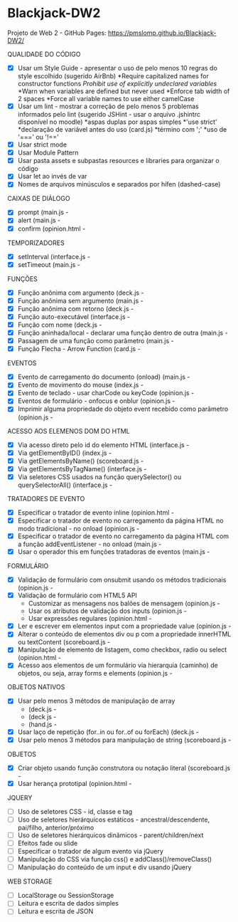 # Blackjack-DW2
Projeto de Web 2 - GitHub Pages: https://pmslomp.github.io/Blackjack-DW2/

QUALIDADE DO CÓDIGO
- [x] Usar um Style Guide - apresentar o uso de pelo menos 10 regras do style escolhido (sugerido AirBnb)
  *Require capitalized names for constructor functions
  *Prohibit use of explicitly undeclared variables*
  *Warn when variables are defined but never used
  *Enforce tab width of 2 spaces
  *Force all variable names to use either camelCase
- [x] Usar um lint - mostrar a correção de pelo menos 5 problemas informados pelo lint (sugerido JSHint - usar o arquivo .jshintrc disponível no moodle)
  *aspas duplas por aspas simples
  *'use strict'
  *declaração de variável antes do uso (card.js)
  *término com ';'
  *uso de '===' ou '!=='
- [x] Usar strict mode
- [x] Usar Module Pattern
- [x] Usar pasta assets e subpastas resources e libraries para organizar o código
- [x] Usar let ao invés de var
- [x] Nomes de arquivos minúsculos e separados por hífen (dashed-case)

CAIXAS DE DIÁLOGO
- [x] prompt (main.js -
- [x] alert (main.js - 
- [x] confirm (opinion.html - 

TEMPORIZADORES
- [x] setInterval (interface.js - 
- [x] setTimeout (main.js - 

FUNÇÕES
- [x] Função anônima com argumento (deck.js - 
- [x] Função anônima sem argumento (main.js - 
- [x] Função anônima com retorno (deck.js - 
- [x] Função auto-executável (interface.js - 
- [x] Função com nome (deck.js - 
- [x] Função aninhada/local - declarar uma função dentro de outra (main.js - 
- [x] Passagem de uma função como parâmetro (main.js - 
- [x] Função Flecha - Arrow Function (card.js - 

EVENTOS
- [x] Evento de carregamento do documento (onload) (main.js - 
- [x] Evento de movimento do mouse (index.js - 
- [x] Evento de teclado - usar charCode ou keyCode (opinion.js - 
- [x] Eventos de formulário - onfocus e onblur (opinion.js - 
- [x] Imprimir alguma propriedade do objeto event recebido como parâmetro (opinion.js - 

ACESSO AOS ELEMENOS DOM DO HTML
- [x] Via acesso direto pelo id do elemento HTML (interface.js - 
- [x] Via getElementByID() (index.js - 
- [x] Via getElementsByName() (scoreboard.js - 
- [x] Via getElementsByTagName() (interface.js - 
- [x] Via seletores CSS usados na função querySelector() ou querySelectorAll() (interface.js - 

TRATADORES DE EVENTO
- [x] Especificar o tratador de evento inline (opinion.html - 
- [x] Especificar o tratador de evento no carregamento da página HTML no modo tradicional - no onload (opinion.js - 
- [x] Especificar o tratador de evento no carregamento da página HTML com a função addEventListener - no onload (main.js - 
- [x] Usar o operador this em funções tratadoras de eventos (main.js - 

FORMULÁRIO
- [x] Validação de formulário com onsubmit usando os métodos tradicionais (opinion.js - 
- [x] Validação de formulário com HTML5 API
  - Customizar as mensagens nos balões de mensagem (opinion.js - 
  - Usar os atributos de validação dos inputs (opinion.js - 
  - Usar expressões regulares (opinion.html - 
- [x] Ler e escrever em elementos input com a propriedade value (opinion.js - 
- [x] Alterar o conteúdo de elementos div ou p com a propriedade innerHTML ou textContent (scoreboard.js - 
- [x] Manipulação de elemento de listagem, como checkbox, radio ou select (opinion.html - 
- [x] Acesso aos elementos de um formulário via hierarquia (caminho) de objetos, ou seja, array forms e elements (opinion.js - 

OBJETOS NATIVOS
- [x] Usar pelo menos 3 métodos de manipulação de array
  * (deck.js - 
  * (deck js - 
  * (hand.js - 
- [x] Usar laço de repetição (for..in ou for..of ou forEach) (deck.js - 
- [x] Usar pelo menos 3 métodos para manipulação de string (scoreboard.js - 

OBJETOS
- [x] Criar objeto usando função construtora ou notação literal (scoreboard.js - 
- [x] Usar herança prototipal (opinion.html - 

JQUERY
- [ ] Uso de seletores CSS - id, classe e tag
- [ ] Uso de seletores hierárquicos estáticos - ancestral/descendente, pai/filho, anterior/próximo
- [ ] Uso de seletores hierárquicos dinâmicos - parent/children/next
- [ ] Efeitos fade ou slide
- [ ] Especificar o tratador de algum evento via jQuery
- [ ] Manipulação do CSS via função css() e addClass()/removeClass()
- [ ] Manipulação do conteúdo de um input e div usando jQuery

WEB STORAGE
- [ ] LocalStorage ou SessionStorage
- [ ] Leitura e escrita de dados simples
- [ ] Leitura e escrita de JSON
